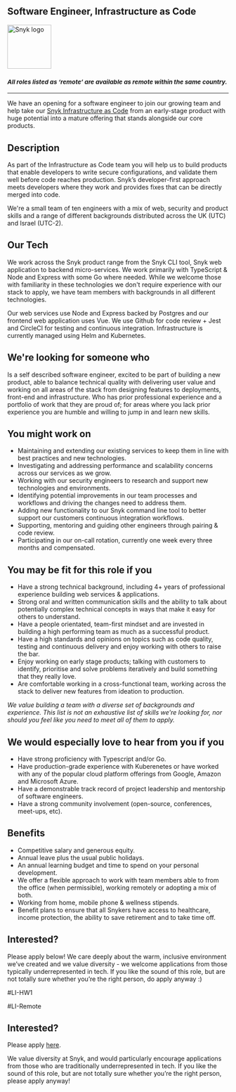Software Engineer, Infrastructure as Code
---

<img src="https://res.cloudinary.com/snyk/image/upload/v1537345894/press-kit/brand/logo-black.png" width="100" alt="Snyk logo" />

<h3><em><strong><sub>All roles listed as ‘remote’ are available as remote within the same country.</sub></strong></em></h3>
<hr>
<p>We have an opening for a software engineer to join our growing team and help take our <a href="https://snyk.io/product/infrastructure-as-code-security/">Snyk Infrastructure as Code</a> from an early-stage product with huge potential into a mature offering that stands alongside our core products.</p>
<h2>Description</h2>
<p>As part of the Infrastructure as Code team you will help us to build products that enable developers to write secure configurations, and validate them well before code reaches production. Snyk’s developer-first approach meets developers where they work and provides fixes that can be directly merged into code.</p>
<p>We're a small team of ten engineers with a mix of web, security and product skills and a range of different backgrounds distributed across the UK (UTC) and Israel (UTC-2).</p>
<h2>Our Tech</h2>
<p>We work across the Snyk product range from the Snyk CLI tool, Snyk web application to backend micro-services. We work primarily with TypeScript &amp; Node and Express with some Go where needed. While we welcome those with familiarity in these technologies we don't require experience with our stack to apply, we have team members with backgrounds in all different technologies.</p>
<p>Our web services use Node and Express backed by Postgres and our frontend web application uses Vue. We use Github for code review + Jest and CircleCI for testing and continuous integration. Infrastructure is currently managed using Helm and Kubernetes.</p>
<h2>We're looking for someone who</h2>
<p>Is a self described software engineer, excited to be part of building a new product, able to balance technical quality with delivering user value and working on all areas of the stack from designing features to deployments, front-end and infrastructure. Who has prior professional experience and a portfolio of work that they are proud of; for areas where you lack prior experience you are humble and willing to jump in and learn new skills.</p>
<h2>You might work on</h2>
<ul>
<li>Maintaining and extending our existing services to keep them in line with best practices and new technologies.</li>
<li>Investigating and addressing performance and scalability concerns across our services as we grow.</li>
<li>Working with our security engineers to research and support new technologies and environments.</li>
<li>Identifying potential improvements in our team processes and workflows and driving the changes need to address them.</li>
<li>Adding new functionality to our Snyk command line tool to better support our customers continuous integration workflows.</li>
<li>Supporting, mentoring and guiding other engineers through pairing &amp; code review.</li>
<li>Participating in our on-call rotation, currently one week every three months and compensated.</li>
</ul>
<h2>You may be fit for this role if you</h2>
<ul>
<li>Have a strong technical background, including 4+ years of professional experience building web services &amp; applications.</li>
<li>Strong oral and written communication skills and the ability to talk about potentially complex technical concepts in ways that make it easy for others to understand.</li>
<li>Have a people orientated, team-first mindset and are invested in building a high performing team as much as a successful product.</li>
<li>Have a high standards and opinions on topics such as code quality, testing and continuous delivery and enjoy working with others to raise the bar.</li>
<li>Enjoy working on early stage products; talking with customers to identify, prioritise and solve problems iteratively and build something that they really love.</li>
<li>Are comfortable working in a cross-functional team, working across the stack to deliver new features from ideation to production.</li>
</ul>
<p><em>We value building a team with a diverse set of backgrounds and experience. This list is not an exhaustive list of skills we're looking for, nor should you feel like you need to meet all of them to apply.</em></p>
<h2>We would especially love to hear from you if you</h2>
<ul>
<li>Have strong proficiency with Typescript and/or Go.</li>
<li>Have production-grade experience with Kuberenetes or have worked with any of the popular cloud platform offerings from Google, Amazon and Microsoft Azure.</li>
<li>Have a demonstrable track record of project leadership and mentorship of software engineers.</li>
<li>Have a strong community involvement (open-source, conferences, meet-ups, etc).</li>
</ul>
<h2>Benefits</h2>
<ul>
<li>Competitive salary and generous equity.</li>
<li>Annual leave plus the usual public holidays.</li>
<li>An annual learning budget and time to spend on your personal development.</li>
<li>We offer a flexible approach to work with team members able to from the office (when permissible), working remotely or adopting a mix of both.</li>
<li>Working from home, mobile phone &amp; wellness stipends.</li>
<li>Benefit plans to ensure that all Snykers have access to healthcare, income protection, the ability to save retirement and to take time off.</li>
</ul>
<h2>Interested?</h2>
<p>Please apply below! We care deeply about the warm, inclusive environment we’ve created and we value diversity - we welcome applications from those typically underrepresented in tech. If you like the sound of this role, but are not totally sure whether you’re the right person, do apply anyway :)</p>
<p>#LI-HW1</p>
<p><span style="font-weight: 400;"> #LI-Remote</span></p>

Interested?
---

Please apply [here](https://boards.greenhouse.io/snyk/jobs/5372495002#app).

We value diversity at Snyk, and would particularly encourage applications from those who are traditionally underrepresented in tech.
If you like the sound of this role, but are not totally sure whether you’re the right person, please apply anyway!
